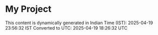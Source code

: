 # My Project

This content is dynamically generated in Indian Time (IST): 2025-04-19 23:56:32 IST
Converted to UTC: 2025-04-19 18:26:32 UTC
